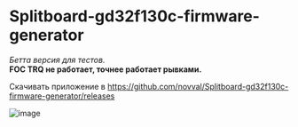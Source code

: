 # Splitboard-gd32f130c-firmware-generator
*Бетта версия для тестов.*  
**FOC TRQ не работает, точнее работает рывками.**

Скачивать приложение в https://github.com/novval/Splitboard-gd32f130c-firmware-generator/releases

![image](https://github.com/user-attachments/assets/8030f883-5474-4412-86ec-89e728f7b593)
